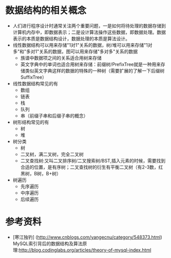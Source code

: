 # 数据结构的相关概念

- 人们进行程序设计时通常关注两个重要问题，一是如何将待处理的数据存储到计算机内存中，即数据表示；二是设计算法操作这些数据，即数据处理。数据表示的本质是数据结构设计，数据处理的本质是算法设计。
- 线性数据结构可以用来存储"1对1"关系的数据，树/堆可以用来存储"1对多"和"多对1"关系的数据，图可以用来存储"多对多"关系的数据
  - 族谱中数据项之间的关系适合用树来存储
   - 英文字典中的单词也适合用树来存储：前缀树/PrefixTree就是一种用来存储类似英文字典这样的数据的特殊的一种树（需要扩展的了解一下后缀树SuffixTree）
- 线性数据结构常见的有
  - 数组
   - 链表
  - 栈
  - 队列
  - 串（前缀子串和后缀子串的概念）
- 树形结构常见的有
  - 树
  - 堆
- 树分类
  - 树
  - 二叉树，满二叉树，完全二叉树
  - 二叉查找树:又叫二叉排序树/二叉搜索树/BST,插入元素的时候，需要找到合适的位置，是有序树；二叉查找树的衍生有平衡二叉树（有2-3数，红黑树，B树，B+树）
- 树遍历
  - 先序遍历
  - 中序遍历
  - 后续遍历

# 参考资料

- [寒江独钓] (http://www.cnblogs.com/yangecnu/category/548373.html)
MySQL索引背后的数据结构及算法原理:http://blog.codinglabs.org/articles/theory-of-mysql-index.html

